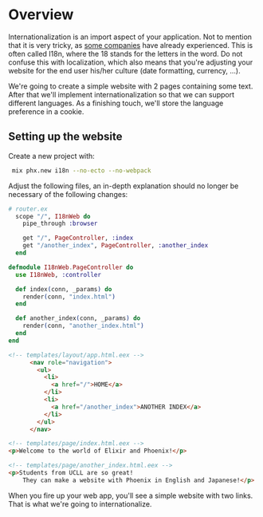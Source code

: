 # Overview

Internationalization is an import aspect of your application. Not to mention that it is very tricky, as [some companies](https://www.translatemedia.com/translation-blog/coca-cola-cancels-french-campaign-due-to-translation-blunder/) have already experienced. This is often called I18n, where the 18 stands for the letters in the word. Do not confuse this with localization, which also means that you're adjusting your website for the end user his/her culture (date formatting, currency, ...).

We're going to create a simple website with 2 pages containing some text. After that we'll implement internationalization so that we can support different languages. As a finishing touch, we'll store the language preference in a cookie.

## Setting up the website

Create a new project with:

```bash
 mix phx.new i18n --no-ecto --no-webpack
```

Adjust the following files, an in-depth explanation should no longer be necessary of the following changes:

```elixir
# router.ex
  scope "/", I18nWeb do
    pipe_through :browser

    get "/", PageController, :index
    get "/another_index", PageController, :another_index
  end
```

```elixir
defmodule I18nWeb.PageController do
  use I18nWeb, :controller

  def index(conn, _params) do
    render(conn, "index.html")
  end

  def another_index(conn, _params) do
    render(conn, "another_index.html")
  end
end
```

```html
<!-- templates/layout/app.html.eex -->
      <nav role="navigation">
        <ul>
          <li>
            <a href="/">HOME</a>
          </li>
          <li>
            <a href="/another_index">ANOTHER INDEX</a>
          </li>
        </ul>
      </nav>
```

```html
<!-- templates/page/index.html.eex -->
<p>Welcome to the world of Elixir and Phoenix!</p>
```

```html
<!-- templates/page/another_index.html.eex -->
<p>Students from UCLL are so great!
    They can make a website with Phoenix in English and Japanese!</p>
```

When you fire up your web app, you'll see a simple website with two links. That is what we're going to internationalize.
